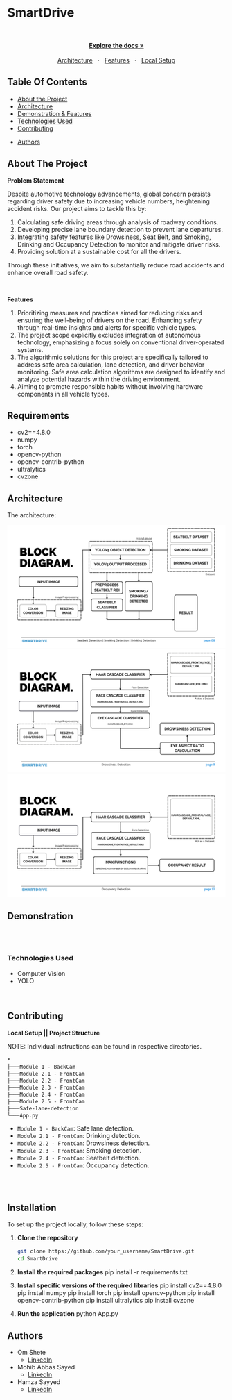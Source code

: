 # SmartDrive

<br/>

<p align="center">
  <a href="#table-of-contents"><b>Explore the docs »</b></a>
  <br />
  <br />
  <a href="#architecture-and-design">Architecture</a>
  &nbsp;&nbsp;·&nbsp;&nbsp;
  <a href="#demonstration">Features</a>
  &nbsp;&nbsp;·&nbsp;&nbsp;
  <a href="#contributing">Local Setup</a>
  <br />
</p>

## Table Of Contents

- [About the Project](#about-the-project)
- [Architecture](#architecture)
- [Demonstration & Features](#demonstration)
- [Technologies Used](#technologies-used)
- [Contributing](#contributing)
<!-- - [License](#license) -->
- [Authors](#authors)

## About The Project

**Problem Statement**

Despite automotive technology advancements, global concern persists regarding driver safety due to increasing vehicle numbers, heightening accident risks. Our project aims to tackle this by:

1. Calculating safe driving areas through analysis of roadway conditions.
2. Developing precise lane boundary detection to prevent lane departures.
3. Integrating safety features like Drowsiness, Seat Belt, and Smoking, Drinking and Occupancy Detection to monitor and mitigate driver risks.
4. Providing solution at a sustainable cost for all the drivers.

Through these initiatives, we aim to substantially reduce road accidents and enhance overall road safety.

<br />

**Features**

1. Prioritizing measures and practices aimed for reducing risks and ensuring the well-being of drivers on the road. Enhancing safety through real-time insights and alerts for specific vehicle types.
2. The project scope explicitly excludes integration of autonomous technology, emphasizing a focus solely on conventional driver-operated systems.
3. The algorithmic solutions for this project are specifically tailored to address safe area calculation, lane detection, and driver behavior monitoring. Safe area calculation algorithms are designed to identify and analyze potential hazards within the driving environment.
4. Aiming to promote responsible habits without involving hardware components in all vehicle types.

## Requirements

- cv2==4.8.0
- numpy
- torch
- opencv-python
- opencv-contrib-python
- ultralytics
- cvzone

## Architecture

The architecture:

<img src="./assets/block_diagram1.png" alt="architecture">
<br />
<img src="./assets/block_diagram2.png" alt="architecture">
<br />
<img src="./assets/block_diagram3.png" alt="architecture">
<br />

## Demonstration

<br />
<br />

### Technologies Used

- Computer Vision
- YOLO

<br />

## Contributing

**Local Setup || Project Structure**

NOTE: Individual instructions can be found in respective directories.

```
*
├───Module 1 - BackCam
├───Module 2.1 - FrontCam
├───Module 2.2 - FrontCam
├───Module 2.3 - FrontCam
├───Module 2.4 - FrontCam
├───Module 2.5 - FrontCam
├───Safe-lane-detection
└───App.py
```

- `Module 1 - BackCam`: Safe lane detection.
- `Module 2.1 - FrontCam`: Drinking detection.
- `Module 2.2 - FrontCam`: Drowsiness detection.
- `Module 2.3 - FrontCam`: Smoking detection.
- `Module 2.4 - FrontCam`: Seatbelt detection.
- `Module 2.5 - FrontCam`: Occupancy detection.

<br />
<br />

## Installation

To set up the project locally, follow these steps:

1. **Clone the repository**

   ```sh
   git clone https://github.com/your_username/SmartDrive.git
   cd SmartDrive
   ```

2. **Install the required packages**
   pip install -r requirements.txt

3. **Install specific versions of the required libraries**
   pip install cv2==4.8.0
   pip install numpy
   pip install torch
   pip install opencv-python
   pip install opencv-contrib-python
   pip install ultralytics
   pip install cvzone

4. **Run the application**
   python App.py

## Authors

- Om Shete
  - [LinkedIn](https://www.linkedin.com/in/om-shete-25748522a/)
- Mohib Abbas Sayed
  - [LinkedIn](https://www.linkedin.com/in/mohib-abbas-sayed-83837422a/?utm_source=share&utm_campaign=share_via&utm_content=profile&utm_medium=android_app)
- Hamza Sayyed
  - [LinkedIn](https://shorturl.at/hjAEI)
